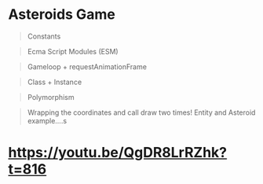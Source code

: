 # Asteroids Game

> Constants

> Ecma Script Modules (ESM)

> Gameloop + requestAnimationFrame

> Class + Instance

> Polymorphism

> Wrapping the coordinates and call draw two times! Entity and Asteroid example....s

# https://youtu.be/QgDR8LrRZhk?t=816
